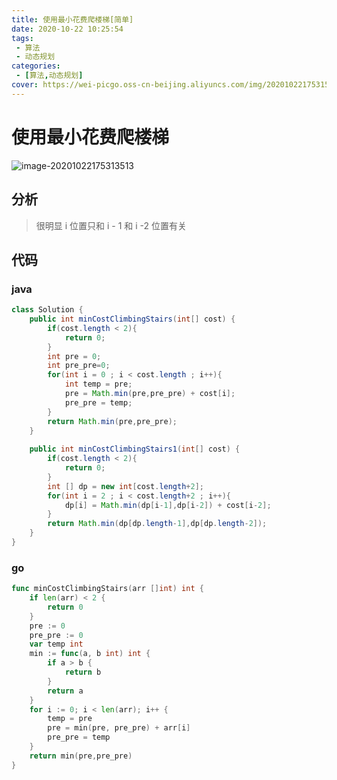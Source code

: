 ```yaml
---
title: 使用最小花费爬楼梯[简单]
date: 2020-10-22 10:25:54
tags: 
 - 算法
 - 动态规划
categories: 
 - [算法,动态规划]
cover: https://wei-picgo.oss-cn-beijing.aliyuncs.com/img/20201022175315.png
---
```


# 使用最小花费爬楼梯

![image-20201022175313513](https://wei-picgo.oss-cn-beijing.aliyuncs.com/img/20201022175315.png)

## 分析

> 很明显 i 位置只和 i - 1 和 i -2 位置有关

## 代码

### java

```java
class Solution {
    public int minCostClimbingStairs(int[] cost) {
        if(cost.length < 2){
            return 0;
        }
        int pre = 0;
        int pre_pre=0;
        for(int i = 0 ; i < cost.length ; i++){
            int temp = pre;
            pre = Math.min(pre,pre_pre) + cost[i];
            pre_pre = temp;
        }
        return Math.min(pre,pre_pre);
    }
    
    public int minCostClimbingStairs1(int[] cost) {
        if(cost.length < 2){
            return 0;
        }
        int [] dp = new int[cost.length+2];
        for(int i = 2 ; i < cost.length+2 ; i++){
            dp[i] = Math.min(dp[i-1],dp[i-2]) + cost[i-2];
        }
        return Math.min(dp[dp.length-1],dp[dp.length-2]);
    }
}

```

### go

```go
func minCostClimbingStairs(arr []int) int {
	if len(arr) < 2 {
		return 0
	}
	pre := 0
	pre_pre := 0
	var temp int
	min := func(a, b int) int {
		if a > b {
			return b
		}
		return a
	}
	for i := 0; i < len(arr); i++ {
		temp = pre
		pre = min(pre, pre_pre) + arr[i]
		pre_pre = temp
	}
	return min(pre,pre_pre)
}
```
